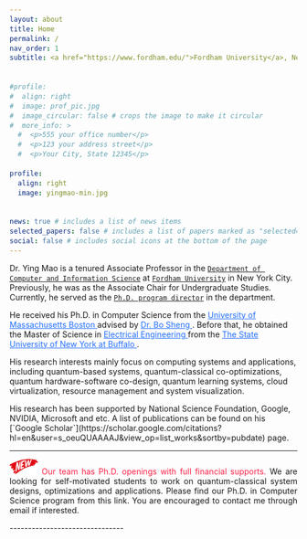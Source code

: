 ```yaml
---
layout: about
title: Home
permalink: /
nav_order: 1
subtitle: <a href="https://www.fordham.edu/">Fordham University</a>, New York, NY.


#profile:
#  align: right
#  image: prof_pic.jpg
#  image_circular: false # crops the image to make it circular
#  more_info: >
  #  <p>555 your office number</p>
  #  <p>123 your address street</p>
  #  <p>Your City, State 12345</p>

profile:
  align: right
  image: yingmao-min.jpg


news: true # includes a list of news items
selected_papers: false # includes a list of papers marked as "selected={true}"
social: false # includes social icons at the bottom of the page
---
```


<!-- Google tag (gtag.js) -->
<script async src="https://www.googletagmanager.com/gtag/js?id=G-ZY29S53N00"></script>
<script>
  window.dataLayer = window.dataLayer || [];
  function gtag(){dataLayer.push(arguments);}
  gtag('js', new Date());

  gtag('config', 'G-ZY29S53N00');
</script>



Dr. Ying Mao
is a tenured Associate Professor in the [`Department of Computer and
Information Science`](https://www.fordham.edu/academics/departments/computer-and-information-science/)
at [`Fordham University`](https://www.fordham.edu/) in New York City.
Previously, he was as the Associate Chair for Undergraduate Studies.
Currently, he served as the [`Ph.D. program director`](https://www.fordham.edu/academics/departments/computer-and-information-science/faculty-and-administration/) in the department. 

<p></p>
He received his Ph.D. in Computer Science from the
<a href="https://www.umb.edu" style="color:#216DFC">University of Massachusetts Boston </a>
advised by <a href="https://www.cs.umb.edu/~shengbo/" style="color:#216DFC"> Dr. Bo Sheng </a>.
Before that, he obtained the Master of Science in <a href="http://engineering.buffalo.edu/ee.html" style="color:#216DFC"> Electrical Engineering </a> from the
<a href="http://www.buffalo.edu/" style="color:#216DFC"> The State University of New York at Buffalo </a>.

 <p></p>
 His research interests mainly focus on computing systems and applications, including quantum-based systems, quantum-classical co-optimizations, quantum hardware-software co-design,
 quantum learning systems, cloud virtualization, resource management and system visualization. 

 
 <p></p>
His research has been supported by National Science Foundation, Google, NVIDIA, Microsoft and etc. A list of publications can be found on his [`Google Scholar`](https://scholar.google.com/citations?hl=en&user=s_oeuQUAAAAJ&view_op=list_works&sortby=pubdate) page.
<p></p>


-------------------------------
<p></p>
 <div align="justify">
 <img src="/assets/img/new-icon.png" alt="New Icon" style="width:50px;height:27px;">
 <a style="color:#FC2146"> Our team has Ph.D. openings with full financial supports. </a> We are looking for self-motivated students to work on quantum-classical system designs, optimizations and applications. Please find our Ph.D. in Computer Science program from this link. You are encouraged to contact me through email if interested.
 </div>
<p></p>
-------------------------------
